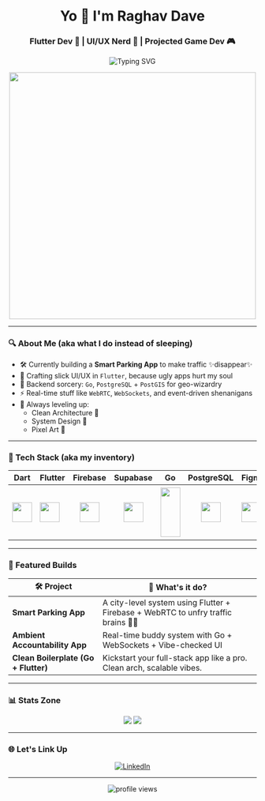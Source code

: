 <h1 align="center">Yo 👾 I'm Raghav Dave</h1>         
<h3 align="center">Flutter Dev 🚀 | UI/UX Nerd 🎨 | Projected Game Dev 🎮</h3>  
      
<p align="center">    
  <img src="https://readme-typing-svg.herokuapp.com?font=Fira+Code&duration=3000&pause=500&color=5C6BC0&center=true&vCenter=true&width=435&lines=Building+real-time+Flutter+apps📱;Designing+UI%2FUX+that+vibes✨;Pixel+art+and+clean+code+combo🧠🎨;Never+not+learning+🚀" alt="Typing SVG" />   
</p>      
  
<p align="center">     
  <img src="https://media2.giphy.com/media/v1.Y2lkPTc5MGI3NjExOWxrYWljdHN1YWxiMGE2M3Z4YzB4b2pmMDlqbHNsejNncnI5OXFlciZlcD12MV9pbnRlcm5hbF9naWZfYnlfaWQmY3Q9Zw/rzcYzbp8BZmwWTUPFa/giphy.gif" width="500"/>
</p>  
  
---
 
### 🔍 About Me (aka what I do instead of sleeping)

- 🛠️ Currently building a **Smart Parking App** to make traffic ✨disappear✨
- 📱 Crafting slick UI/UX in `Flutter`, because ugly apps hurt my soul
- 🧠 Backend sorcery: `Go`, `PostgreSQL` + `PostGIS` for geo-wizardry
- ⚡ Real-time stuff like `WebRTC`, `WebSockets`, and event-driven shenanigans
- 🎯 Always leveling up:
  - Clean Architecture 🧼
  - System Design 🧩
  - Pixel Art 🧃

---

### 🧩 Tech Stack (aka my inventory)

| Dart | Flutter | Firebase | Supabase | Go | PostgreSQL | Figma | Flame |
|------|---------|----------|----------|----|------------|-------|-------|
| <img src="https://cdn.jsdelivr.net/gh/devicons/devicon/icons/dart/dart-original.svg" height="40"/> | <img src="https://cdn.jsdelivr.net/gh/devicons/devicon/icons/flutter/flutter-original.svg" height="40"/> | <p align="center"> <img src="https://cdn.jsdelivr.net/gh/devicons/devicon/icons/firebase/firebase-plain.svg" height="40"/> | <p align="center"> <img src="https://cdn.jsdelivr.net/gh/devicons/devicon/icons/supabase/supabase-original.svg" height="40"/> | <img src="https://cdn.jsdelivr.net/gh/devicons/devicon/icons/go/go-original.svg" height="100" width ="40"/> | <p align="center"> <img src="https://cdn.jsdelivr.net/gh/devicons/devicon/icons/postgresql/postgresql-original.svg" height="40"/> | <img src="https://cdn.jsdelivr.net/gh/devicons/devicon/icons/figma/figma-original.svg" height="40"/> | <h1 align="center" > 🔥

---

### 🚀 Featured Builds

| 🛠️ Project | 🧠 What's it do? |
|------------|------------------|
| **Smart Parking App** | A city-level system using Flutter + Firebase + WebRTC to unfry traffic brains 🧠🚗 |
| **Ambient Accountability App** | Real-time buddy system with Go + WebSockets + Vibe-checked UI |
| **Clean Boilerplate (Go + Flutter)** | Kickstart your full-stack app like a pro. Clean arch, scalable vibes. |

---

### 📊 Stats Zone

<p align="center">
  <img src="https://github-readme-stats.vercel.app/api?username=Neutrino-18&show_icons=true&theme=tokyonight" />
  <img src="https://github-readme-stats.vercel.app/api/top-langs/?username=Neutrino-18&layout=compact&theme=tokyonight" />
</p>

---

### 🌐 Let's Link Up

<p align="center">
  <a href="https://www.linkedin.com/in/raghav-dave-27087225b/" target="_blank"><img alt="LinkedIn" src="https://img.shields.io/badge/-LinkedIn-0A66C2?style=for-the-badge&logo=linkedin&logoColor=white"/></a> 
</p>

---

<p align="center"><img src="https://komarev.com/ghpvc/?username=Neutrino-18&label=Profile%20views&color=blueviolet&style=flat" alt="profile views"/></p>
